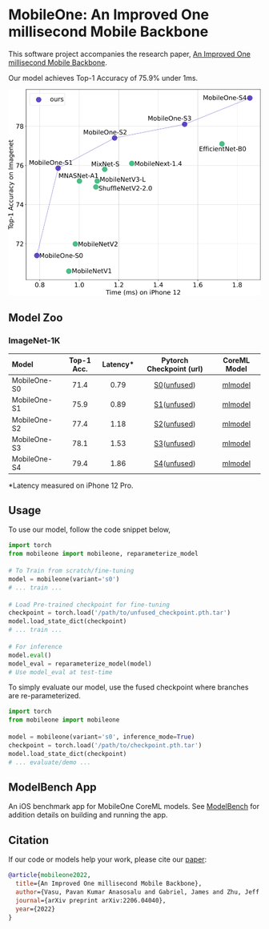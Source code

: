 # MobileOne: An Improved One millisecond Mobile Backbone

This software project accompanies the research paper, [An Improved One millisecond Mobile Backbone](https://arxiv.org/abs/2206.04040).

Our model achieves Top-1 Accuracy of 75.9\% under 1ms.

![MobileOne Performance](docs/accuracy_v_latency.jpg)

## Model Zoo
### ImageNet-1K
| Model | Top-1 Acc.| Latency* | Pytorch Checkpoint (url) | CoreML Model |
| :--- | :---: | :---: | :---: | :---: |
| MobileOne-S0 | 71.4 | 0.79 | [S0](https://docs-assets.developer.apple.com/ml-research/datasets/mobileone/mobileone_s0.pth.tar)([unfused](https://docs-assets.developer.apple.com/ml-research/datasets/mobileone/mobileone_s0_unfused.pth.tar)) | [mlmodel](https://docs-assets.developer.apple.com/ml-research/datasets/mobileone/mobileone_s0.mlmodel) |
| MobileOne-S1 | 75.9 | 0.89 | [S1](https://docs-assets.developer.apple.com/ml-research/datasets/mobileone/mobileone_s1.pth.tar)([unfused](https://docs-assets.developer.apple.com/ml-research/datasets/mobileone/mobileone_s1_unfused.pth.tar)) | [mlmodel](https://docs-assets.developer.apple.com/ml-research/datasets/mobileone/mobileone_s1.mlmodel) |
| MobileOne-S2 | 77.4 | 1.18 | [S2](https://docs-assets.developer.apple.com/ml-research/datasets/mobileone/mobileone_s2.pth.tar)([unfused](https://docs-assets.developer.apple.com/ml-research/datasets/mobileone/mobileone_s2_unfused.pth.tar)) | [mlmodel](https://docs-assets.developer.apple.com/ml-research/datasets/mobileone/mobileone_s2.mlmodel) |
| MobileOne-S3 | 78.1 | 1.53 | [S3](https://docs-assets.developer.apple.com/ml-research/datasets/mobileone/mobileone_s3.pth.tar)([unfused](https://docs-assets.developer.apple.com/ml-research/datasets/mobileone/mobileone_s3_unfused.pth.tar)) | [mlmodel](https://docs-assets.developer.apple.com/ml-research/datasets/mobileone/mobileone_s3.mlmodel) |
| MobileOne-S4 | 79.4 | 1.86 | [S4](https://docs-assets.developer.apple.com/ml-research/datasets/mobileone/mobileone_s4.pth.tar)([unfused](https://docs-assets.developer.apple.com/ml-research/datasets/mobileone/mobileone_s4_unfused.pth.tar)) | [mlmodel](https://docs-assets.developer.apple.com/ml-research/datasets/mobileone/mobileone_s4.mlmodel) |

*Latency measured on iPhone 12 Pro.

## Usage
To use our model, follow the code snippet below,

```python
import torch
from mobileone import mobileone, reparameterize_model

# To Train from scratch/fine-tuning
model = mobileone(variant='s0')
# ... train ...

# Load Pre-trained checkpoint for fine-tuning
checkpoint = torch.load('/path/to/unfused_checkpoint.pth.tar')
model.load_state_dict(checkpoint)
# ... train ...

# For inference
model.eval()      
model_eval = reparameterize_model(model)
# Use model_eval at test-time
```
To simply evaluate our model, use the fused checkpoint where branches are re-parameterized.
```python
import torch
from mobileone import mobileone

model = mobileone(variant='s0', inference_mode=True)
checkpoint = torch.load('/path/to/checkpoint.pth.tar')
model.load_state_dict(checkpoint)
# ... evaluate/demo ...
``` 

## ModelBench App

An iOS benchmark app for MobileOne CoreML models. See 
[ModelBench](ModelBench/README.md) for addition details on building
and running the app. 


## Citation

If our code or models help your work, please cite our [paper](https://arxiv.org/abs/2206.04040):
```BibTeX
@article{mobileone2022,
  title={An Improved One millisecond Mobile Backbone},
  author={Vasu, Pavan Kumar Anasosalu and Gabriel, James and Zhu, Jeff and Tuzel, Oncel and Ranjan, Anurag},
  journal={arXiv preprint arXiv:2206.04040},
  year={2022}
}
```
